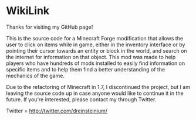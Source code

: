 WikiLink
========
Thanks for visiting my GitHub page!

This is the source code for a Minecraft Forge modification that allows the user to click on items while in game, either in the inventory interface or by pointing their cursor towards an entity or block in the world, and search on the internet for information on that object. This mod was made to help players who have hundreds of mods installed to easily find information on specific items and to help them find a better understanding of the mechanics of the game. 

Due to the refactoring of Minecraft in 1.7, I discontinued the project, but I am leaving the source code up in case anyone would like to continue it in the future. If you're interested, please contact my through Twitter.

Twitter = http://twitter.com/dreinsteinium/


